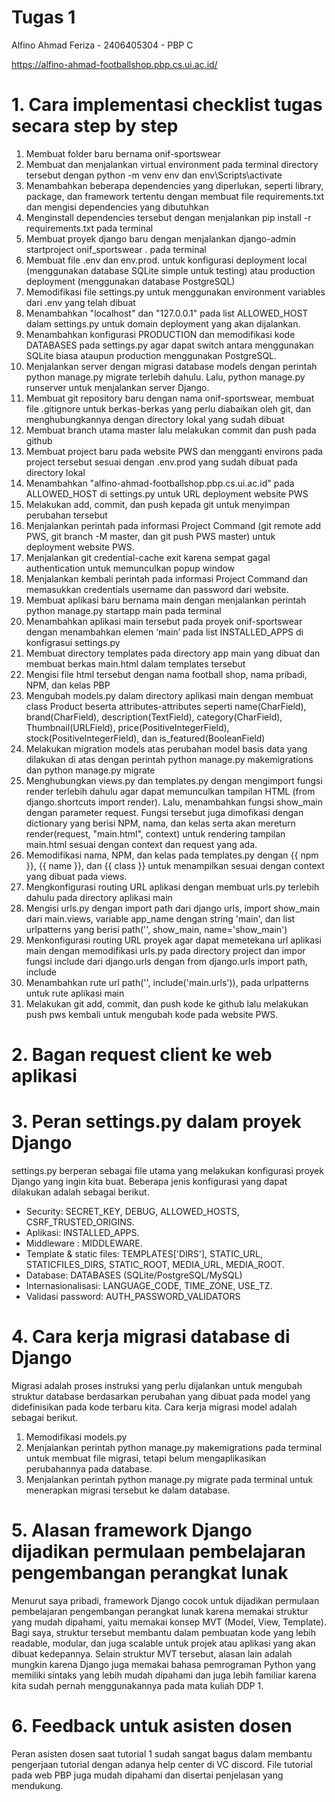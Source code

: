 # Tugas 1 
Alfino Ahmad Feriza - 2406405304 - PBP C

https://alfino-ahmad-footballshop.pbp.cs.ui.ac.id/

# 1. Cara implementasi checklist tugas secara step by step
1. Membuat folder baru bernama onif-sportswear
2. Membuat dan menjalankan virtual environment pada terminal directory tersebut dengan python -m venv env dan env\Scripts\activate
3. Menambahkan beberapa dependencies yang diperlukan, seperti library, package, dan framework tertentu dengan membuat file requirements.txt dan mengisi dependencies yang dibutuhkan
4. Menginstall dependencies tersebut dengan menjalankan pip install -r requirements.txt pada terminal
5. Membuat proyek django baru dengan menjalankan django-admin startproject onif_sportswear . pada terminal
6. Membuat file .env dan env.prod.  untuk konfigurasi deployment local (menggunakan database SQLite simple untuk testing) atau production deployment (menggunakan database PostgreSQL)
7. Memodifikasi file settings.py untuk menggunakan environment variables dari  .env yang telah dibuat
8. Menambahkan "localhost" dan "127.0.0.1" pada list ALLOWED_HOST dalam settings.py untuk domain deployment yang akan dijalankan.
9. Menambahkan konfigurasi PRODUCTION dan memodifikasi kode DATABASES pada settings.py agar dapat switch antara menggunakan SQLite biasa ataupun production menggunakan PostgreSQL.
10. Menjalankan server dengan migrasi database models dengan perintah python manage.py migrate terlebih dahulu. Lalu, python manage.py runserver untuk menjalankan server Django.
11. Membuat git repository baru dengan nama onif-sportswear, membuat file .gitignore untuk berkas-berkas yang perlu diabaikan oleh git, dan menghubungkannya dengan directory lokal yang sudah dibuat
12. Membuat branch utama master lalu melakukan commit dan push pada github
13. Membuat project baru pada website PWS dan mengganti environs pada project tersebut sesuai dengan .env.prod yang sudah dibuat pada directory lokal
14. Menambahkan "alfino-ahmad-footballshop.pbp.cs.ui.ac.id" pada ALLOWED_HOST di settings.py untuk URL deployment website PWS
15. Melakukan add, commit, dan push kepada git untuk menyimpan perubahan tersebut
16. Menjalankan perintah pada informasi Project Command (git remote add PWS, git branch -M master, dan git push PWS master) untuk deployment website PWS.
17. Menjalankan git credential-cache exit karena sempat gagal authentication untuk memunculkan popup window
18. Menjalankan kembali perintah pada informasi Project Command dan memasukkan credentials username dan password dari website.
19. Membuat aplikasi baru bernama main dengan menjalankan perintah python manage.py startapp main pada terminal
20. Menambahkan aplikasi main tersebut pada proyek onif-sportswear dengan menambahkan elemen ‘main’ pada list INSTALLED_APPS di konfigrasui settings.py
21. Membuat directory templates pada directory app main yang dibuat dan membuat berkas main.html dalam templates tersebut
22. Mengisi file html tersebut dengan nama football shop, nama pribadi, NPM, dan kelas PBP
23. Mengubah models.py dalam directory aplikasi main dengan membuat class Product beserta attributes-attributes seperti name(CharField), brand(CharField), description(TextField), category(CharField), Thumbnail(URLField), price(PositiveIntegerField), stock(PositiveIntegerField), dan is_featured(BooleanField)
24. Melakukan migration models atas perubahan model basis data yang dilakukan di atas dengan perintah python manage.py makemigrations dan python manage.py migrate
25. Menghubungkan views.py dan templates.py dengan mengimport fungsi render terlebih dahulu agar dapat memunculkan tampilan HTML (from django.shortcuts import render). Lalu, menambahkan fungsi show_main dengan parameter request. Fungsi tersebut juga dimofikasi dengan dictionary yang berisi NPM, nama, dan kelas serta akan mereturn render(request, "main.html", context) untuk rendering tampilan main.html sesuai dengan context dan request yang ada.
26. Memodifikasi nama, NPM, dan kelas pada templates.py dengan {{ npm }}, {{ name }}, dan {{ class }} untuk menampilkan sesuai dengan context yang dibuat pada views.
27. Mengkonfigurasi routing URL aplikasi dengan membuat urls.py terlebih dahulu pada directory aplikasi main
28. Mengisi urls.py dengan import path dari django urls, import show_main dari main.views, variable app_name dengan string 'main', dan list urlpatterns yang berisi path('', show_main, name='show_main')
29. Menkonfigurasi routing URL proyek agar dapat memetekana url aplikasi main dengan memodifikasi urls.py pada directory project dan impor fungsi include dari django.urls dengan from django.urls import path, include
30. Menambahkan rute url path('', include('main.urls')), pada urlpatterns untuk rute aplikasi main
31. Melakukan git add, commit, dan push kode ke github lalu melakukan push pws kembali untuk mengubah kode pada website PWS.

# 2. Bagan request client ke web aplikasi 


# 3. Peran settings.py dalam proyek Django
settings.py berperan sebagai file utama yang melakukan konfigurasi proyek Django yang ingin kita buat.
Beberapa jenis konfigurasi yang dapat dilakukan adalah sebagai berikut.
- Security: SECRET_KEY, DEBUG, ALLOWED_HOSTS, CSRF_TRUSTED_ORIGINS.
- Aplikasi: INSTALLED_APPS.
- Middleware : MIDDLEWARE.
- Template & static files: TEMPLATES['DIRS'], STATIC_URL, STATICFILES_DIRS, STATIC_ROOT, MEDIA_URL, MEDIA_ROOT.
- Database: DATABASES (SQLite/PostgreSQL/MySQL)
- Internasionalisasi: LANGUAGE_CODE, TIME_ZONE, USE_TZ.
- Validasi password: AUTH_PASSWORD_VALIDATORS

# 4. Cara kerja migrasi database di Django
Migrasi adalah proses instruksi yang perlu dijalankan untuk mengubah struktur database berdasarkan perubahan yang dibuat pada model yang didefinisikan pada kode terbaru kita.
Cara kerja migrasi model adalah sebagai berikut.
1. Memodifikasi models.py
2. Menjalankan perintah python manage.py makemigrations pada terminal untuk membuat file migrasi, tetapi belum mengaplikasikan perubahannya pada database.
3. Menjalankan perintah python manage.py migrate pada terminal untuk menerapkan migrasi tersebut ke dalam database. 

# 5. Alasan framework Django dijadikan permulaan pembelajaran pengembangan perangkat lunak
Menurut saya pribadi, framework Django cocok untuk dijadikan permulaan pembelajaran pengembangan perangkat lunak karena memakai struktur yang mudah dipahami, yaitu memakai konsep MVT (Model, View, Template). Bagi saya, struktur tersebut membantu dalam pembuatan kode yang lebih readable, modular, dan juga scalable untuk projek atau aplikasi yang akan dibuat kedepannya. Selain struktur MVT tersebut, alasan lain adalah mungkin karena Django juga memakai bahasa pemrograman Python yang memiliki sintaks yang lebih mudah dipahami dan juga lebih familiar karena kita sudah pernah menggunakannya pada mata kuliah DDP 1. 

# 6. Feedback untuk asisten dosen
Peran asisten dosen saat tutorial 1 sudah sangat bagus dalam membantu pengerjaan tutorial dengan adanya help center di VC discord. File tutorial pada web PBP juga mudah dipahami dan disertai penjelasan yang mendukung.






